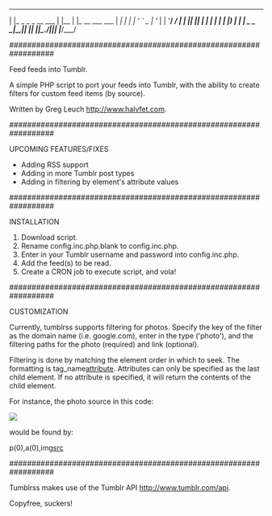  _                   _     _              
| |_ _   _ _ __ ___ | |__ | |_ __ ___ ___ 
| __| | | | '_ ` _ \| '_ \| | '__/ __/ __|
| |_| |_| | | | | | | |_) | | |  \__ \__ \
 \__|\__,_|_| |_| |_|_.__/|_|_|  |___/___/
                                          

##################################################################

Feed feeds into Tumblr.


A simple PHP script to port your feeds into Tumblr, with the 
ability to create filters for custom feed items (by source).


Written by Greg Leuch <http://www.halvfet.com>.

##################################################################


UPCOMING FEATURES/FIXES

  - Adding RSS support
  - Adding in more Tumblr post types
  - Adding in filtering by element's attribute values


##################################################################


INSTALLATION

1. Download script.
2. Rename config.inc.php.blank to config.inc.php.
3. Enter in your Tumblr username and password into config.inc.php.
4. Add the feed(s) to be read.
5. Create a CRON job to execute script, and vola!


##################################################################


CUSTOMIZATION

Currently, tumblrss supports filtering for photos. Specify the key
of the filter as the domain name (i.e. google.com), enter in the
type ('photo'), and the filtering paths for the photo (required)
and link (optional).

Filtering is done by matching the element order in which to seek.
The formatting is tag_name[attribute](integer). Attributes can 
only be specified as the last child element. If no attribute is
specified, it will return the contents of the child element.

For instance, the photo source in this code:

<p>
 <a href="http://www.google.com">
  <img src="http://www.google.com/favicon.png" />
 </a>
</p>

would be found by:

p(0),a(0),img[src](0)



##################################################################

Tumblrss makes use of the Tumblr API <http://www.tumblr.com/api>.


Copyfree, suckers!
